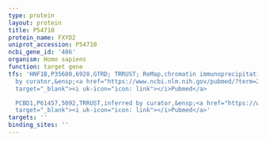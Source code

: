 ```yaml
---
type: protein
layout: protein
title: P54710
protein_name: FXYD2
uniprot_accession: P54710
ncbi_gene_id: '486'
organism: Homo sapiens
function: target gene
tfs: 'HNF1B,P35680,6928,GTRD; TRRUST; ReMap,chromatin immunoprecipitation assay; inferred
  by curator,&ensp;<a href="https://www.ncbi.nlm.nih.gov/pubmed/?term=24204001%5Buid%5D"
  target="_blank"><i uk-icon="icon: link"></i>Pubmed</a>

  PCBD1,P61457,5092,TRRUST,inferred by curator,&ensp;<a href="https://www.ncbi.nlm.nih.gov/pubmed/?term=24204001%5Buid%5D"
  target="_blank"><i uk-icon="icon: link"></i>Pubmed</a>'
targets: ''
binding_sites: ''
---
```

